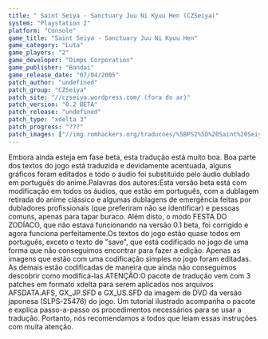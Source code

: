 ```yaml
---
title: " Saint Seiya - Sanctuary Juu Ni Kyuu Hen (CZSeiya)"
system: "Playstation 2"
platform: "Console"
game_title: "Saint Seiya - Sanctuary Juu Ni Kyuu Hen"
game_category: "Luta"
game_players: "2"
game_developer: "Dimps Corporation"
game_publisher: "Bandai"
game_release_date: "07/04/2005"
patch_author: "undefined"
patch_group: "CZSeiya"
patch_site: "//czseiya.wordpress.com/ (fora do ar)"
patch_version: "0.2 BETA"
patch_release: "undefined"
patch_type: "xdelta 3"
patch_progress: "???"
patch_images: ["//img.romhackers.org/traducoes/%5BPS2%5D%20Saint%20Seiya%20-%20Sanctuary%20Juu%20Ni%20Kyuu%20Hen%20-%20CZSeiya%20-%201.jpg","//img.romhackers.org/traducoes/%5BPS2%5D%20Saint%20Seiya%20-%20Sanctuary%20Juu%20Ni%20Kyuu%20Hen%20-%20CZSeiya%20-%202.jpg","//img.romhackers.org/traducoes/%5BPS2%5D%20Saint%20Seiya%20-%20Sanctuary%20Juu%20Ni%20Kyuu%20Hen%20-%20CZSeiya%20-%203.jpg"]
---
```

Embora ainda esteja em fase beta, esta tradução está muito boa. Boa parte dos textos do jogo está traduzida e devidamente acentuada, alguns gráficos foram editados e todo o áudio foi substituído pelo áudio dublado em português do anime.Palavras dos autores:Esta versão beta está com modificação em todos os áudios, que estão em português, com a dublagem retirada do anime clássico e algumas dublagens de emergência feitas por dubladores profissionais (que preferiram não se identificar) e pessoas comuns, apenas para tapar buraco. Além disto, o modo FESTA DO ZODÍACO, que não estava funcionando na versão 0.1 beta, foi corrigido e agora funciona perfeitamente.Os textos do jogo estão quase todos em português, exceto o texto de "save", que está codificado no jogo de uma forma que não conseguimos encontrar para fazer a edição. Apenas as imagens que estão com uma codificação simples no jogo foram editadas. As demais estão codificadas de maneira que ainda não conseguimos descobrir como modificá-las.ATENÇÃO:O pacote de tradução vem com 3 patches em formato xdelta para serem aplicados nos arquivos AFSDATA.AFS, GX_JP.SFD e GX_US.SFD da imagem de DVD da versão japonesa (SLPS-25476) do jogo. Um tutorial ilustrado acompanha o pacote e explica passo-a-passo os procedimentos necessários para se usar a tradução. Portanto, nós recomendamos a todos que leiam essas instruções com muita atenção.